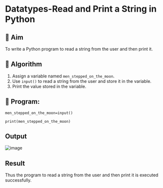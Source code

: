 # Datatypes-Read and Print a String in Python

## 🎯 Aim
To write a Python program to read a string from the user and then print it.

## 🧠 Algorithm
1. Assign a variable named `men_stepped_on_the_moon`.
2. Use `input()` to read a string from the user and store it in the variable.
3. Print the value stored in the variable.

## 🧾 Program:
```
men_stepped_on_the_moon=input()

print(men_stepped_on_the_moon)
```


## Output
![image](https://github.com/user-attachments/assets/04fd81ec-29e6-4b92-b5e7-0962a1beed95)


## Result
Thus the program to read a string from the user and then print it is executed successfully.
